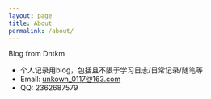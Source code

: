 ```yaml
---
layout: page
title: About
permalink: /about/
---
```


Blog from Dntkm

- 个人记录用blog，包括且不限于学习日志/日常记录/随笔等 
- Email: unkown_0117@163.com
- QQ: 2362687579
